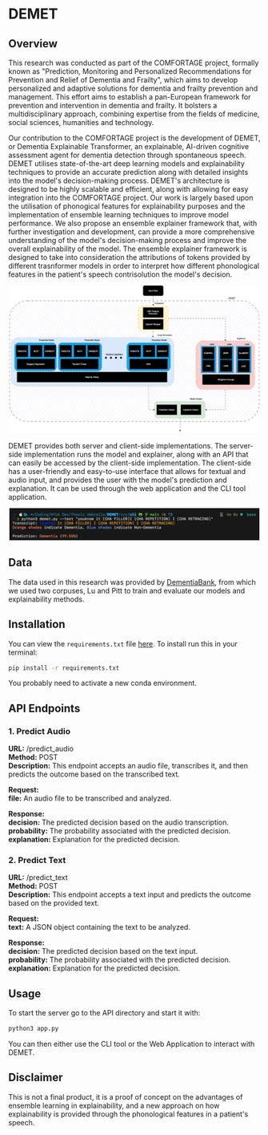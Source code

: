 # DEMET

## Overview

This research was conducted as part of the COMFORTAGE project,
formally known as "Prediction, Monitoring and Personalized Recommendations for Prevention and Relief of Dementia and Frailty",
which aims to develop personalized and adaptive solutions 
for dementia and frailty prevention and management. This effort aims to establish a pan-European framework for prevention 
and intervention in dementia and frailty. It bolsters a multidisciplinary approach, combining expertise from the fields of 
medicine, social sciences, humanities and technology. 

Our contribution to the COMFORTAGE project is the development of DEMET, or Dementia Explainable Transformer, an explainable, AI-driven
cognitive assessment agent for dementia detection through spontaneous speech. DEMET utilises state-of-the-art deep learning models 
and explainability techniques to provide an accurate prediction along with detailed insights into the model's decision-making process.
DEMET's architecture is designed to be highly scalable and efficient, along with allowing for easy integration into the COMFORTAGE project. 
Our work is largely based upon the utilisation of phonogical features for explainability purposes and the implementation of 
ensemble learning techniques to improve model performance. We also propose an ensemble explainer framework that, with further 
investigation and development, can provide a more comprehensive understanding of the model's decision-making process and improve 
the overall explainability of the model. The ensemble explainer framework is designed to take into consideration the attributions of tokens provided 
by different trasnformer models in order to interpret how different phonological features in the patient's speech contrisolution 
the model's decision. 

<p align="center">
    <img src="./assets/demet_full_ensemble.png" width="500" title="DEMET Architecture">
</p>

DEMET provides both server and client-side implementations. The server-side implementation runs the model 
and explainer, along with an API that can easily be accessed by the client-side implementation. The client-side has a user-friendly and easy-to-use
interface that allows for textual and audio input, and provides the user with the model's prediction and explanation. It can be 
used through the web application and the CLI tool application.

<p align="center">
    <img src="./assets/demet_cli_dementia.png" width="500" title="DEMET CLI tool">
</p>

## Data
The data used in this research was provided by [DementiaBank](https://dementia.talkbank.org), from which we used two corpuses, Lu and Pitt to train and evaluate 
our models and explainability methods. 

## Installation
You can view the `requirements.txt` file [here](./requirements.txt).
To install run this in your terminal:

```bash
pip install -r requirements.txt
```

You probably need to activate a new conda environment.

## API Endpoints
### 1. Predict Audio
**URL:** /predict_audio\
**Method:** POST\
**Description:** This endpoint accepts an audio file, transcribes it, and then predicts the outcome based on the transcribed text.

**Request:**\
**file:** An audio file to be transcribed and analyzed.

**Response:**\
**decision:** The predicted decision based on the audio transcription.\
**probability:** The probability associated with the predicted decision.\
**explanation:** Explanation for the predicted decision.

### 2. Predict Text
**URL:** /predict_text\
**Method:** POST\
**Description:** This endpoint accepts a text input and predicts the outcome based on the provided text.

**Request:**\
**text:** A JSON object containing the text to be analyzed.

**Response:**\
**decision:** The predicted decision based on the text input.\
**probability:** The probability associated with the predicted decision.\
**explanation:** Explanation for the predicted decision.

## Usage
To start the server go to the API directory and start it with:

```bash
python3 app.py
```

You can then either use the CLI tool or the Web Application to interact with DEMET.

## Disclaimer
This is not a final product, it is a proof of concept on the advantages of ensemble learning in explainability, and 
a new approach on how explainability is provided through the phonological features in a patient's speech. 



